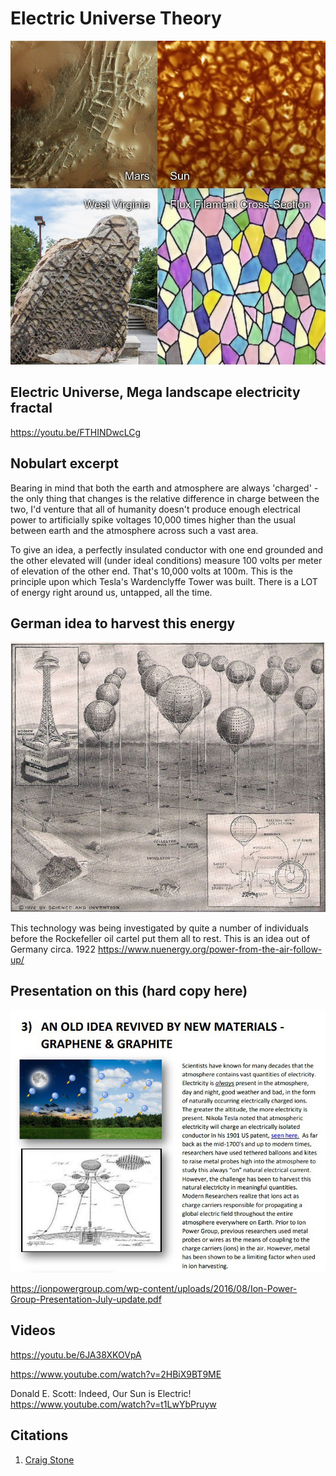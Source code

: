 # Electric Universe Theory

![](img/em-fractal.jpg)

## Electric Universe, Mega landscape electricity fractal

https://youtu.be/FTHINDwcLCg

## Nobulart excerpt

Bearing in mind that both the earth and atmosphere are always 'charged' - the only thing that changes is the relative difference in charge between the two, I'd venture that all of humanity doesn't produce enough electrical power to artificially spike voltages 10,000 times higher than the usual between earth and the atmosphere across such a vast area. 

To give an idea, a perfectly insulated conductor with one end grounded and the other elevated will (under ideal conditions) measure 100 volts per meter of elevation of the other end. That's 10,000 volts at 100m. This is the principle upon which Tesla's Wardenclyffe Tower was built. There is a LOT of energy right around us, untapped, all the time.

## German idea to harvest this energy

![](img/germany-electric.jpg)

This technology was being investigated by quite a number of individuals before the Rockefeller oil cartel put them all to rest. This is an idea out of Germany circa. 1922
https://www.nuenergy.org/power-from-the-air-follow-up/

## Presentation on this (hard copy here)

![](img/ionpowergroup.jpg)

https://ionpowergroup.com/wp-content/uploads/2016/08/Ion-Power-Group-Presentation-July-update.pdf

## Videos

https://youtu.be/6JA38XKOVpA

https://www.youtube.com/watch?v=2HBiX9BT9ME

Donald E. Scott: Indeed, Our Sun is Electric!
https://www.youtube.com/watch?v=t1LwYbPruyw

## Citations

1. [Craig Stone](https://nobulart.com)